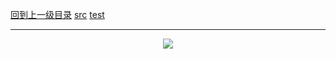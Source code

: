 [回到上一级目录](https://github.com/zhaochenyou/Way-to-Algorithm/blob/master/Chapter-1-Sort/README.md)
[src](https://github.com/zhaochenyou/Way-to-Algorithm/raw/master/Chapter-1-Sort/src/BubbleSort.hpp)
[test](https://github.com/zhaochenyou/Way-to-Algorithm/raw/master/Chapter-1-Sort/src/BubbleSort.cpp)

----------
<p align="center"><img src="https://github.com/zhaochenyou/Way-to-Algorithm/raw/master/Chapter-1-Sort/res/BubbleSort.png" /></p>

